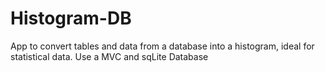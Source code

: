 # Histogram-DB
App to convert tables and data from a database into a histogram, ideal for statistical data. 
Use a MVC and sqLite Database
